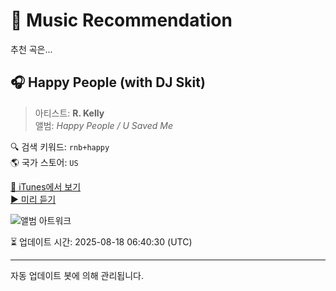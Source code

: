 
# 🎵 Music Recommendation

추천 곡은...

## 🎧 Happy People (with DJ Skit)  
> 아티스트: **R. Kelly**  
> 앨범: _Happy People / U Saved Me_  

🔍 검색 키워드: `rnb+happy`  
🌎 국가 스토어: `US`

[🔗 iTunes에서 보기](https://music.apple.com/us/album/happy-people-with-dj-skit/302811686?i=302811698&uo=4)  
[▶️ 미리 듣기](https://audio-ssl.itunes.apple.com/itunes-assets/AudioPreview125/v4/5c/52/05/5c5205ae-30fb-081a-16a4-7364cd331f43/mzaf_11978430946891046567.plus.aac.p.m4a)

![앨범 아트워크](https://is1-ssl.mzstatic.com/image/thumb/Features/v4/fe/8f/6b/fe8f6b68-7d33-6c49-fd01-d61594e44089/dj.wpyxxhur.jpg/100x100bb.jpg)

⏳ 업데이트 시간: 2025-08-18 06:40:30 (UTC)

---
자동 업데이트 봇에 의해 관리됩니다.
